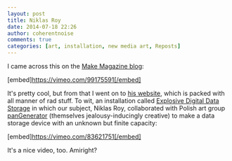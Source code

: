 ```yaml
---
layout: post
title: Niklas Roy
date: 2014-07-18 22:26
author: coherentnoise
comments: true
categories: [art, installation, new media art, Reposts]
---
```

I came across this on the <a title="Interactive Pneumatic Sponge Ball Accelerator on the Make Magazine Blog" href="http://makezine.com/2014/07/07/interactive-pneumatic-sponge-ball-accelerator/" target="_blank">Make Magazine blog</a>:

[embed]https://vimeo.com/99175591[/embed]

It's pretty cool, but from that I went on to <a title="Niklas Roy" href="http://www.niklasroy.com/" target="_blank">his website</a>, which is packed with all manner of rad stuff. To wit, an installation called <a title="Explosive Data Storage on Niklas Roy's Blog" href="http://www.niklasroy.com/articles/168/explosive-digital-data-storage" target="_blank">Explosive Digital Data Storage</a> in which our subject, Niklas Roy, collaborated with Polish art group <a title="panGenerator" href="http://pangenerator.com/" target="_blank">panGenerator</a> (themselves jealousy-inducingly creative) to make a data storage device with an unknown but finite capacity:

[embed]https://vimeo.com/83621751[/embed]

It's a nice video, too. Amiright?

&nbsp;
